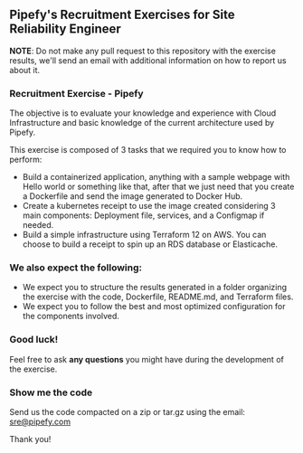 ## Pipefy's Recruitment Exercises for Site Reliability Engineer

**NOTE**: Do not make any pull request to this repository with the exercise results, we'll send an email with additional information on how to report us about it.

### Recruitment Exercise - Pipefy

The objective is to evaluate your knowledge and experience with Cloud Infrastructure and basic knowledge of the current architecture used by Pipefy.

This exercise is composed of 3 tasks that we required you to know how to perform:

- Build a containerized application, anything with a sample webpage with Hello world or something like that, after that we just need that you create a Dockerfile and send the image generated to Docker Hub.
- Create a kubernetes receipt to use the image created considering 3 main components: Deployment file, services, and a Configmap if needed.
- Build a simple infrastructure using Terraform 12 on AWS. You can choose to build a receipt to spin up an RDS database or Elasticache.

### We also expect the following:

- We expect you to structure the results generated in a folder organizing the exercise with the code, Dockerfile, README.md, and Terraform files.
- We expect you to follow the best and most optimized configuration for the components involved.

### Good luck!

Feel free to ask **any questions** you might have during the development of the exercise.

### Show me the code

Send us the code compacted on a zip or tar.gz using the email: sre@pipefy.com

Thank you!
